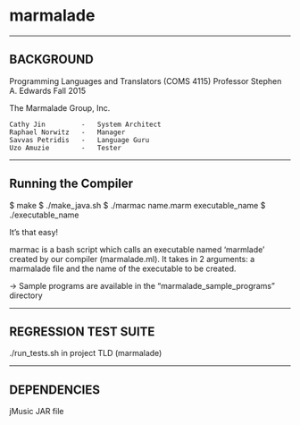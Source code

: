 # marmalade

--------------------------
BACKGROUND
--------------------------

Programming Languages and Translators (COMS 4115)
Professor Stephen A. Edwards
Fall 2015

The Marmalade Group, Inc.

    Cathy Jin         -   System Architect
    Raphael Norwitz   -   Manager
    Savvas Petridis   -   Language Guru
    Uzo Amuzie        -   Tester

--------------------------
Running the Compiler
--------------------------

$ make 
$ ./make_java.sh
$ ./marmac name.marm executable_name
$ ./executable_name

It’s that easy!  

marmac is a bash script which calls an executable named ‘marmlade’ created by our compiler (marmalade.ml). It takes in 2 arguments: a marmalade file and the name of the executable to be created. 

→ Sample programs are available in the “marmalade_sample_programs” directory


--------------------------
REGRESSION TEST SUITE
--------------------------

./run_tests.sh	in project TLD (marmalade)


--------------------------
DEPENDENCIES
--------------------------

jMusic JAR file



